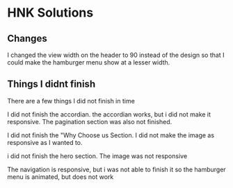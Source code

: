 
# HNK Solutions

## Changes

I changed the view width on the header to 90 instead of the design so that I could make the hamburger menu show at a lesser width.

## Things I didnt finish

There are a few things I did not finish in time

I did not finish the accordian. the accordian works, but i did not make it responsive. The pagination section was also not finished.

I did not finish the "Why Choose us Section. I did not make the image as responsive as I wanted to.

i did not finish the hero section. The image was not responsive

The navigation is responsive, but i was not able to finish it so the hamburger menu is animated, but does not work

